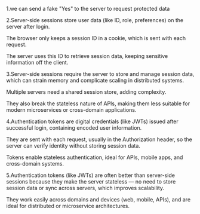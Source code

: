 1.we can send a fake "Yes" to the server to request protected data

2.Server-side sessions store user data (like ID, role, preferences) on the server after login.

The browser only keeps a session ID in a cookie, which is sent with each request.

The server uses this ID to retrieve session data, keeping sensitive information off the client.

3.Server-side sessions require the server to store and manage session data, which can strain memory and complicate scaling in distributed systems.

Multiple servers need a shared session store, adding complexity.

They also break the stateless nature of APIs, making them less suitable for modern microservices or cross-domain applications.

4.Authentication tokens are digital credentials (like JWTs) issued after successful login, containing encoded user information.

They are sent with each request, usually in the Authorization header, so the server can verify identity without storing session data.

Tokens enable stateless authentication, ideal for APIs, mobile apps, and cross-domain systems.

5.Authentication tokens (like JWTs) are often better than server-side sessions because they make the server stateless — no need to store session data or sync across servers, which improves scalability.

They work easily across domains and devices (web, mobile, APIs), and are ideal for distributed or microservice architectures.
